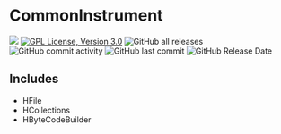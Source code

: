 CommonInstrument
================

[![](https://jitpack.io/v/HZERR/CommonInstrument.svg)](https://jitpack.io/#HZERR/CommonInstrument)
[![GPL License, Version 3.0](https://img.shields.io/badge/license-GPL%203.0-blue?style=flat&logo=appveyor)](https://www.gnu.org/licenses/gpl-3.0)
![GitHub all releases](https://img.shields.io/github/downloads/HZERR/CommonInstrument/total?color=blue&style=flat)
![GitHub commit activity](https://img.shields.io/github/commit-activity/m/HZERR/CommonInstrument?style=flat)
![GitHub last commit](https://img.shields.io/github/last-commit/HZERR/CommonInstrument?style=flat)
![GitHub Release Date](https://img.shields.io/github/release-date/HZERR/CommonInstrument)

## Includes

* HFile
* HCollections
* HByteCodeBuilder
